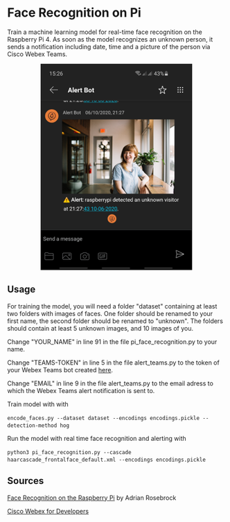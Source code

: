 # Face Recognition on Pi
Train a machine learning model for real-time face recognition on the Raspberry Pi 4. As soon as the model recognizes an unknown person, it sends a notification including date, time and a picture of the person via Cisco Webex Teams.


<p align="center">
  <img src="alert_bot_webex.png" width="350" title="Webex Teams Alert Notification">
</p>

## Usage

For training the model, you will need a folder "dataset" containing at least two folders with images of faces. 
One folder should be renamed to your first name, the second folder should be renamed to "unknown".
The folders should contain at least 5 unknown images, and 10 images of you.

Change "YOUR_NAME" in line 91 in the file pi_face_recognition.py to your name.

Change "TEAMS-TOKEN" in line 5 in the file alert_teams.py to the token of your Webex Teams bot created [here](https://developer.webex.com/my-apps/new/bot). 

Change "EMAIL" in line 9 in the file alert_teams.py to the email adress to which the Webex Teams alert notification is sent to.

Train model with with 

```encode_faces.py --dataset dataset --encodings encodings.pickle --detection-method hog```

Run the model with real time face recognition and alerting with

```python3 pi_face_recognition.py --cascade haarcascade_frontalface_default.xml --encodings encodings.pickle```

## Sources

[Face Recognition on the Raspberry Pi](https://www.pyimagesearch.com/2018/06/25/raspberry-pi-face-recognition/) by Adrian Rosebrock 

[Cisco Webex for Developers](https://developer.webex.com/docs/bots)
